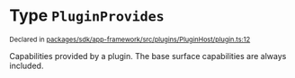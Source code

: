 # Type `PluginProvides`
<sub>Declared in [packages/sdk/app-framework/src/plugins/PluginHost/plugin.ts:12](https://github.com/dxos/dxos/blob/52455dba3/packages/sdk/app-framework/src/plugins/PluginHost/plugin.ts#L12)</sub>


Capabilities provided by a plugin.
The base surface capabilities are always included.



